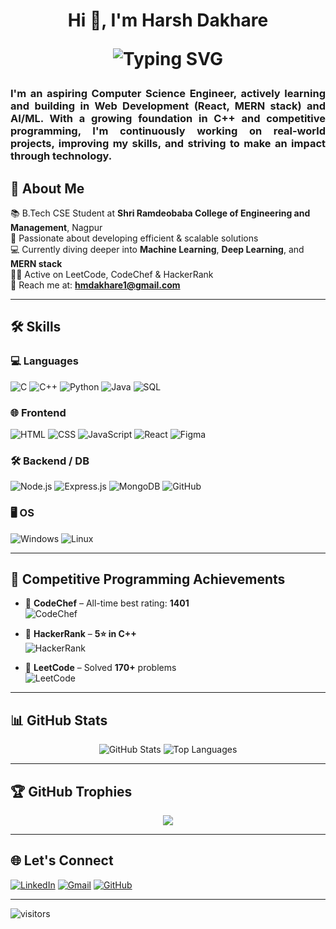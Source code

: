 

<!--
**Harshdakhare4/Harshdakhare4** is a ✨ _special_ ✨ repository because its `README.md` (this file) appears on your GitHub profile.

Here are some ideas to get you started:

- 🔭 I’m currently working on ...
- 🌱 I’m currently learning ...
- 👯 I’m looking to collaborate on ...
- 🤔 I’m looking for help with ...
- 💬 Ask me about ...
- 📫 How to reach me: ...
- 😄 Pronouns: ...
- ⚡ Fun fact: ...
-->
<!--
**Harshdakhare4/Harshdakhare4** is a ✨ _special_ ✨ repository because its `README.md` (this file) appears on your GitHub profile.
-->

<h1 align="center">Hi 👋, I'm Harsh Dakhare
<p align="center">
  <img src="https://readme-typing-svg.demolab.com?font=Fira+Code&duration=2000&pause=1000&color=00BFFF&center=true&vCenter=true&width=435&lines=Computer+Science+Engineer;Web+Developer" alt="Typing SVG" />
</p>
</h1>
<h3 align="justify">I'm an aspiring Computer Science Engineer, actively learning and building in Web Development (React, MERN stack) and AI/ML. With a growing foundation in C++ and competitive programming, I'm continuously working on real-world projects, improving my skills, and striving to make an impact through technology.</h3>



## 🌟 About Me

📚 B.Tech CSE Student at **Shri Ramdeobaba College of Engineering and Management**, Nagpur  
🔭 Passionate about developing efficient & scalable solutions  
💻 Currently diving deeper into **Machine Learning**, **Deep Learning**, and **MERN stack**  
👨‍💻 Active on LeetCode, CodeChef & HackerRank  
📧 Reach me at: **hmdakhare1@gmail.com**



---

## 🛠️ Skills

### 💻 Languages
![C](https://img.shields.io/badge/C-00599C?style=for-the-badge&logo=c&logoColor=white)
![C++](https://img.shields.io/badge/C++-00599C?style=for-the-badge&logo=cplusplus&logoColor=white)
![Python](https://img.shields.io/badge/Python-3776AB?style=for-the-badge&logo=python&logoColor=white)
![Java](https://img.shields.io/badge/Java-ED8B00?style=for-the-badge&logo=java&logoColor=white)
![SQL](https://img.shields.io/badge/SQL-4479A1?style=for-the-badge&logo=postgresql&logoColor=white)

### 🌐 Frontend
![HTML](https://img.shields.io/badge/HTML5-E34F26?style=for-the-badge&logo=html5&logoColor=white)
![CSS](https://img.shields.io/badge/CSS3-1572B6?style=for-the-badge&logo=css3&logoColor=white)
![JavaScript](https://img.shields.io/badge/JavaScript-F7DF1E?style=for-the-badge&logo=javascript&logoColor=black)
![React](https://img.shields.io/badge/React-61DAFB?style=for-the-badge&logo=react&logoColor=black)
![Figma](https://img.shields.io/badge/Figma-F24E1E?style=for-the-badge&logo=figma&logoColor=white)

### 🛠 Backend / DB
![Node.js](https://img.shields.io/badge/Node.js-339933?style=for-the-badge&logo=nodedotjs&logoColor=white)
![Express.js](https://img.shields.io/badge/Express.js-000000?style=for-the-badge&logo=express&logoColor=white)
![MongoDB](https://img.shields.io/badge/MongoDB-4EA94B?style=for-the-badge&logo=mongodb&logoColor=white)
![GitHub](https://img.shields.io/badge/GitHub-181717?style=for-the-badge&logo=github&logoColor=white)

### 🖥️ OS
![Windows](https://img.shields.io/badge/Windows-0078D6?style=for-the-badge&logo=windows&logoColor=white)
![Linux](https://img.shields.io/badge/Linux-FCC624?style=for-the-badge&logo=linux&logoColor=black)

---

## 🏅 Competitive Programming Achievements

- 🔻 **CodeChef** – All-time best rating: **1401**  
  ![CodeChef](https://img.shields.io/badge/CodeChef-1401%20Max%20Rating-brown?style=for-the-badge&logo=codechef)

- 🌟 **HackerRank** – **5⭐ in C++**  
  ![HackerRank](https://img.shields.io/badge/HackerRank-5%20Star%20C++-green?style=for-the-badge&logo=hackerrank)

- 🧠 **LeetCode** – Solved **170+** problems  
  ![LeetCode](https://img.shields.io/badge/LeetCode-170%2B%20Problems-orange?style=for-the-badge&logo=leetcode)

---

## 📊 GitHub Stats

<p align="center">
  <img src="https://github-readme-stats.vercel.app/api?username=Harshdakhare4&show_icons=true&theme=tokyonight" alt="GitHub Stats" />
  <img src="https://github-readme-stats.vercel.app/api/top-langs/?username=Harshdakhare4&layout=compact&theme=tokyonight" alt="Top Languages" />
</p>

---

## 🏆 GitHub Trophies

<p align="center">
  <img src="https://github-profile-trophy.vercel.app/?username=Harshdakhare4&theme=darkhub&no-frame=true&margin-w=20" />
</p>

---

## 🌐 Let's Connect

[![LinkedIn](https://img.shields.io/badge/LinkedIn-blue?style=for-the-badge&logo=linkedin&logoColor=white)](https://linkedin.com/in/your-link)
[![Gmail](https://img.shields.io/badge/Gmail-D14836?style=for-the-badge&logo=gmail&logoColor=white)](mailto:harshdakhare4@gmail.com)
[![GitHub](https://img.shields.io/badge/GitHub-000?style=for-the-badge&logo=github&logoColor=white)](https://github.com/Harshdakhare4)

---

![visitors](https://visitor-badge.laobi.icu/badge?page_id=Harshdakhare4.Harshdakhare4)
